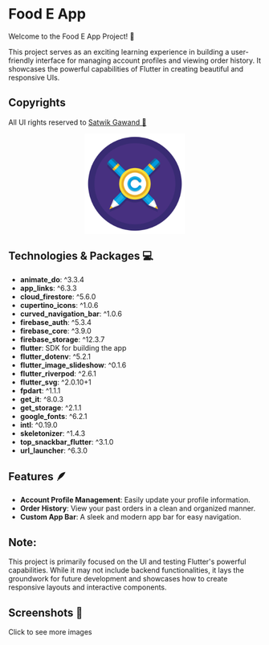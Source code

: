# Food E App
Welcome to the Food E App Project! 🎉

This project serves as an exciting learning experience in building a user-friendly interface for managing account profiles and viewing order history. It showcases the powerful capabilities of Flutter in creating beautiful and responsive UIs.

## Copyrights
All UI rights reserved to [Satwik Gawand 🦄](https://bento.me/satwikgawand)
<div align='center'>
   <a href="https://bento.me/satwikgawand"><img src="screen_shots/copyright.png" align="center" height="200" width="200" ></a>
</div>

## Technologies & Packages 💻
- **animate_do**: ^3.3.4
- **app_links**: ^6.3.3
- **cloud_firestore**: ^5.6.0
- **cupertino_icons**: ^1.0.6
- **curved_navigation_bar**: ^1.0.6
- **firebase_auth**: ^5.3.4
- **firebase_core**: ^3.9.0
- **firebase_storage**: ^12.3.7
- **flutter**: SDK for building the app
- **flutter_dotenv**: ^5.2.1
- **flutter_image_slideshow**: ^0.1.6
- **flutter_riverpod**: ^2.6.1
- **flutter_svg**: ^2.0.10+1
- **fpdart**: ^1.1.1
- **get_it**: ^8.0.3
- **get_storage**: ^2.1.1
- **google_fonts**: ^6.2.1
- **intl**: ^0.19.0
- **skeletonizer**: ^1.4.3
- **top_snackbar_flutter**: ^3.1.0
- **url_launcher**: ^6.3.0

## Features 🪶
- **Account Profile Management**: Easily update your profile information.
- **Order History**: View your past orders in a clean and organized manner.
- **Custom App Bar**: A sleek and modern app bar for easy navigation.

## Note:
This project is primarily focused on the UI and testing Flutter's powerful capabilities. While it may not include backend functionalities, it lays the groundwork for future development and showcases how to create responsive layouts and interactive components.

## Screenshots 📸
Click to see more images

